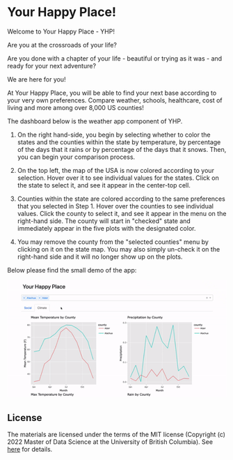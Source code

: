 # Your Happy Place!

Welcome to Your Happy Place - YHP!

Are you at the crossroads of your life?

Are you done with a chapter of your life - beautiful or trying as it was - and ready for your next adventure?

We are here for you!

At Your Happy Place, you will be able to find your next base according to your very own preferences. Compare weather, schools, healthcare, cost of living and more among over 8,000 US counties!

The dashboard below is the weather app component of YHP.

1. On the right hand-side, you begin by selecting whether to color the states and the counties within the state by temperature, by percentage of the days that it rains or by percentage of the days that it snows. Then, you can begin your comparison process.

2. On the top left, the map of the USA is now colored according to your selection. Hover over it to see individual values for the states. Click on the state to select it, and see it appear in the center-top cell.

3. Counties within the state are colored according to the same preferences that you selected in Step 1. Hover over the counties to see individual values. Click the county to select it, and see it appear in the menu on the right-hand side. The county will start in "checked" state and immediately appear in the five plots with the designated color.

4. You may remove the county from the "selected counties" menu by clicking on it on the state map. You may also simply un-check it on the right-hand side and it will no longer show up on the plots.

Below please find the small demo of the app:

![Demo of the app](demo.gif)

License
-------
The materials are licensed under the terms of the MIT license (Copyright (c) 2022 Master of Data Science at the University of British Columbia). See [here](https://github.com/UBC-MDS/mental_health_in_tech_dashboard/blob/main/LICENSE) for details.
